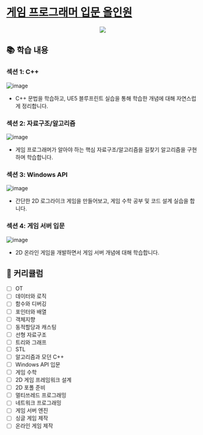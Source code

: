 # [게임 프로그래머 입문 올인원](https://www.inflearn.com/course/%EA%B2%8C%EC%9E%84-%ED%94%84%EB%A1%9C%EA%B7%B8%EB%9E%98%EB%A8%B8-%EC%9E%85%EB%AC%B8-%EC%98%AC%EC%9D%B8%EC%9B%90-rookiss/dashboard)

<p align=center>
  <img src = "https://github.com/user-attachments/assets/b3d1f5b2-9a83-414e-a2ee-0342db5c0be7">
</p>

## 📚 학습 내용
### 섹션 1: C++
![image](https://github.com/user-attachments/assets/7c1f8bfe-3c6b-4b70-81ce-9567c54b525b)
- C++ 문법을 학습하고, UE5 블루프린트 실습을 통해 학습한 개념에 대해 자연스럽게 정리합니다.

### 섹션 2: 자료구조/알고리즘
![image](https://github.com/user-attachments/assets/1afe991a-07a0-4226-a759-41203a8dcad6)
- 게임 프로그래머가 알아야 하는 핵심 자료구조/알고리즘을 길찾기 알고리즘을 구현하며 학습합니다.

### 섹션 3: Windows API
![image](https://github.com/user-attachments/assets/3e34b862-8c1d-427b-98c7-d5ffaf68f07e)
- 간단한 2D 로그라이크 게임을 만들어보고, 게임 수학 공부 및 코드 설계 실습을 합니다.

### 섹션 4: 게임 서버 입문
![image](https://github.com/user-attachments/assets/b759419c-0c1c-4dc2-a453-17df8a216f18)
- 2D 온라인 게임을 개발하면서 게임 서버 개념에 대해 학습합니다.

## 📑 커리큘럼
- [ ] OT
- [ ] 데이터와 로직
- [ ] 함수와 디버깅
- [ ] 포인터와 배열
- [ ] 객체지향
- [ ] 동적할당과 캐스팅
- [ ] 선형 자료구조
- [ ] 트리와 그래프
- [ ] STL
- [ ] 알고리즘과 모던 C++
- [ ] Windows API 입문
- [ ] 게임 수학
- [ ] 2D 게임 프레임워크 설계
- [ ] 2D 포폴 준비
- [ ] 멀티쓰레드 프로그래밍
- [ ] 네트워크 프로그래밍
- [ ] 게임 서버 엔진
- [ ] 싱글 게임 제작
- [ ] 온라인 게임 제작
